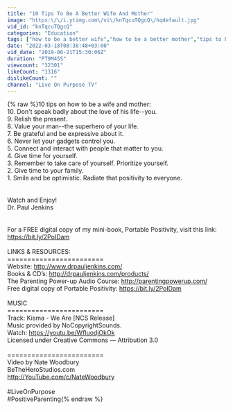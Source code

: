 ```yaml
---
title: "10 Tips To Be A Better Wife And Mother"
image: "https:\/\/i.ytimg.com\/vi\/knTqcuTQgcQ\/hqdefault.jpg"
vid_id: "knTqcuTQgcQ"
categories: "Education"
tags: ["how to be a better wife","how to be a better mother","tips to be a better wife"]
date: "2022-03-18T08:38:48+03:00"
vid_date: "2019-06-21T15:30:06Z"
duration: "PT9M45S"
viewcount: "32301"
likeCount: "1316"
dislikeCount: ""
channel: "Live On Purpose TV"
---
```

{% raw %}10 tips on how to be a wife and mother:<br />10. Don't speak badly about the love of his life--you. <br />9. Relish the present. <br />8.  Value your man--the superhero of your life.<br />7. Be grateful and be expressive about it.<br />6. Never let your gadgets control you.<br />5. Connect and interact with people that matter to you. <br />4. Give time for yourself. <br />3. Remember to take care of yourself. Prioritize yourself.<br />2. Give time to your family.<br />1. Smile and be optimistic. Radiate that positivity to everyone.<br /><br /><br />Watch and Enjoy!<br />Dr. Paul Jenkins<br /><br /><br />For a FREE digital copy of my mini-book, Portable Positivity, visit this link: <br /><a rel="nofollow" target="blank" href="https://bit.ly/2PoIDam">https://bit.ly/2PoIDam</a><br /><br />LINKS &amp; RESOURCES:<br />========================<br />Website: <a rel="nofollow" target="blank" href="http://www.drpauljenkins.com/">http://www.drpauljenkins.com/</a><br />Books &amp; CD’s: <a rel="nofollow" target="blank" href="http://drpauljenkins.com/products/">http://drpauljenkins.com/products/</a><br />The Parenting Power-up Audio Course: <a rel="nofollow" target="blank" href="http://parentingpowerup.com/">http://parentingpowerup.com/</a><br />Free digital copy of Portable Positivity: <a rel="nofollow" target="blank" href="https://bit.ly/2PoIDam">https://bit.ly/2PoIDam</a><br /><br />MUSIC<br />========================<br />Track: Kisma - We Are [NCS Release]<br />Music provided by NoCopyrightSounds.<br />Watch: <a rel="nofollow" target="blank" href="https://youtu.be/WfluodjOkOk">https://youtu.be/WfluodjOkOk</a><br />Licensed under Creative Commons — Attribution 3.0<br /><br />========================<br />Video by Nate Woodbury<br />BeTheHeroStudios.com<br /><a rel="nofollow" target="blank" href="http://YouTube.com/c/NateWoodbury">http://YouTube.com/c/NateWoodbury</a><br /><br />#LiveOnPurpose<br />#PositiveParenting{% endraw %}
